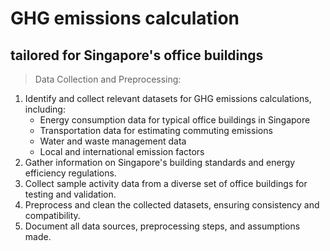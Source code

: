 # GHG emissions calculation 
## tailored for Singapore's office buildings

> Data Collection and Preprocessing:
1. Identify and collect relevant datasets for GHG emissions calculations, including:
    - Energy consumption data for typical office buildings in Singapore
    - Transportation data for estimating commuting emissions
    - Water and waste management data
    - Local and international emission factors
2. Gather information on Singapore's building standards and energy efficiency regulations.
3. Collect sample activity data from a diverse set of office buildings for testing and      validation.
4. Preprocess and clean the collected datasets, ensuring consistency and compatibility.
5. Document all data sources, preprocessing steps, and assumptions made.